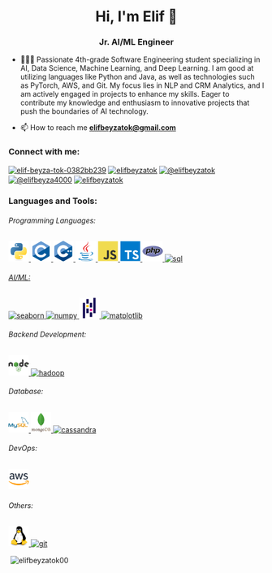 <h1 align="center">Hi, I'm Elif 👋</h1>
<h3 align="center">Jr. AI/ML Engineer</h3>
<!--
- 🌱 I’m currently developing myself on **Data Science & AI Technologies**
-->

- 👩🏻‍💻 Passionate 4th-grade Software Engineering student specializing in AI, Data Science, Machine Learning, and Deep Learning. I am good at utilizing languages like Python and Java, as well as technologies such as PyTorch, AWS, and Git. My focus lies in NLP and CRM Analytics, and I am actively engaged in projects to enhance my skills. Eager to contribute my knowledge and enthusiasm to innovative projects that push the boundaries of AI technology. 

- 📫 How to reach me **elifbeyzatok@gmail.com**
<!--
- ⚡ Fun fact **I am in love with coding**
-->
<h3 align="left">Connect with me:</h3>
<p align="left">
<a href="https://linkedin.com/in/elif-beyza-tok-0382bb239" target="blank"><img align="center" src="https://raw.githubusercontent.com/rahuldkjain/github-profile-readme-generator/master/src/images/icons/Social/linked-in-alt.svg" alt="elif-beyza-tok-0382bb239" height="30" width="40" /></a>
<a href="https://kaggle.com/elifbeyzatok" target="blank"><img align="center" src="https://raw.githubusercontent.com/rahuldkjain/github-profile-readme-generator/master/src/images/icons/Social/kaggle.svg" alt="elifbeyzatok" height="30" width="40" /></a>
<!--  
<a href="https://academy.patika.dev/profile" target="_blank"><img align="center" src="https://patika-prod.s3.eu-central-1.amazonaws.com/staticFiles/apple-touch-icon-precomposed.png" alt="elif-beyza-tok-patika" height="40" width="40" /></a>
<a href="https://stackoverflow.com/users/elif-beyza" target="blank"><img align="center" src="https://raw.githubusercontent.com/rahuldkjain/github-profile-readme-generator/master/src/images/icons/Social/stack-overflow.svg" alt="elif-beyza" height="30" width="40" /></a>
-->
<a href="https://medium.com/@elifbeyzatok" target="blank"><img align="center" src="https://raw.githubusercontent.com/rahuldkjain/github-profile-readme-generator/master/src/images/icons/Social/medium.svg" alt="@elifbeyzatok" height="30" width="40" /></a>
<a href="https://www.youtube.com/@elifbeyza4000/videos" target="blank"><img align="center" src="https://raw.githubusercontent.com/rahuldkjain/github-profile-readme-generator/master/src/images/icons/Social/youtube.svg" alt="@elifbeyza4000" height="30" width="40" /></a>
<a href="https://www.hackerrank.com/elifbeyzatok" target="blank"><img align="center" src="https://raw.githubusercontent.com/rahuldkjain/github-profile-readme-generator/master/src/images/icons/Social/hackerrank.svg" alt="elifbeyzatok" height="30" width="40" /></a>
<!--  
<a href="https://www.leetcode.com/elifbeyzatok" target="blank"><img align="center" src="https://raw.githubusercontent.com/rahuldkjain/github-profile-readme-generator/master/src/images/icons/Social/leet-code.svg" alt="elifbeyzatok" height="30" width="40" /></a>
  <a href="https://coderbyte.com/profile/elifbeyzatok" target="blank"><img align="center" src="https://res.cloudinary.com/practicaldev/image/fetch/s--aOxxf45v--/c_fill,f_auto,fl_progressive,h_320,q_auto,w_320/https://dev-to-uploads.s3.amazonaws.com/uploads/organization/profile_image/1155/daee822c-2c89-4fd4-98f3-b58afb56bbef.jpg" alt="elifbeyzatok" height="30" width="30" /></a>
-->
</p>

<h3 align="left">Languages and Tools:</h3>

<h6 align="left">Programming Languages:</h6> 
<p>
</a> <a href="https://www.python.org" target="_blank" rel="noreferrer"> <img src="https://raw.githubusercontent.com/devicons/devicon/master/icons/python/python-original.svg" alt="python" width="40" height="40"/> </a>
<a href="https://www.cprogramming.com/" target="_blank" rel="noreferrer"> <img src="https://raw.githubusercontent.com/devicons/devicon/master/icons/c/c-original.svg" alt="c" width="40" height="40"/> </a>
<a href="https://www.w3schools.com/cpp/" target="_blank" rel="noreferrer"> <img src="https://raw.githubusercontent.com/devicons/devicon/master/icons/cplusplus/cplusplus-original.svg" alt="cplusplus" width="40" height="40"/> </a>
</a> <a href="https://www.java.com" target="_blank" rel="noreferrer"> <img src="https://raw.githubusercontent.com/devicons/devicon/master/icons/java/java-original.svg" alt="java" width="40" height="40"/> </a>
<a href="https://developer.mozilla.org/en-US/docs/Web/JavaScript" target="_blank" rel="noreferrer"> <img src="https://raw.githubusercontent.com/devicons/devicon/master/icons/javascript/javascript-original.svg" alt="javascript" width="40" height="40"/> </a> 
<a href="https://www.typescriptlang.org/" target="_blank" rel="noreferrer"> <img src="https://raw.githubusercontent.com/devicons/devicon/master/icons/typescript/typescript-original.svg" alt="typescript" width="40" height="40"/> </a>
<a href="https://www.php.net" target="_blank" rel="noreferrer"> <img src="https://raw.githubusercontent.com/devicons/devicon/master/icons/php/php-original.svg" alt="php" width="40" height="40"/>
<a href="https://tr.wikipedia.org/wiki/SQL" target="_blank" rel="noreferrer"> <img src="https://blogger.googleusercontent.com/img/b/R29vZ2xl/AVvXsEj_95XhbcGTYHUIK9GPPlHsBop47QFV_BlB1Dk-uHhjss3HJ6prwzfCqD5TlqWFdvHbnR0JK_Fz_rKIHrv4Iu7LpGKWDvwx6AYsPryrm_iRq5PSAkh3A5uFTTOLjoYC58b7RuJo9etk0w-a13SI53lFwD3IGh2wDMgeZJ20bKYedXiPsbL7Ynj8NTdHVW9N/s1600/sql-logo.png" alt="sql" width="40" height="40"/>
<h6 align="left">AI/ML:</h6> 
<p>
<a href="https://seaborn.pydata.org/" target="_blank" rel="noreferrer"> <img src="https://seaborn.pydata.org/_images/logo-mark-lightbg.svg" alt="seaborn" width="40" height="40"/> </a>
<a href="https://numpy.org/" target="_blank" rel="noreferrer"> <img src="https://numpy.org/images/logo.svg" alt="numpy" width="40" height="40"/> </a>
<a href="https://pandas.pydata.org/" target="_blank" rel="noreferrer"> <img src="https://raw.githubusercontent.com/devicons/devicon/2ae2a900d2f041da66e950e4d48052658d850630/icons/pandas/pandas-original.svg" alt="pandas" width="40" height="40"/> </a>
<a href="https://matplotlib.org/" target="_blank" rel="noreferrer"> <img src="https://upload.wikimedia.org/wikipedia/commons/thumb/0/01/Created_with_Matplotlib-logo.svg/2048px-Created_with_Matplotlib-logo.svg.png" alt="matplotlib" width="40" height="40"/> </a>
</p>
<h6 align="left">Backend Development:</h6> 
<p>
<a href="https://nodejs.org" target="_blank" rel="noreferrer"> <img src="https://raw.githubusercontent.com/devicons/devicon/master/icons/nodejs/nodejs-original-wordmark.svg" alt="nodejs" width="40" height="40"/> </a>
<a href="https://hadoop.apache.org/" target="_blank" rel="noreferrer"> <img src="https://www.vectorlogo.zone/logos/apache_hadoop/apache_hadoop-icon.svg" alt="hadoop" width="40" height="40"/> </a>
</p>
</p>
<h6 align="left">Database:</h6> 
<p>
<a href="https://www.mysql.com/" target="_blank" rel="noreferrer"> <img src="https://raw.githubusercontent.com/devicons/devicon/master/icons/mysql/mysql-original-wordmark.svg" alt="mysql" width="40" height="40"/> </a>
<a href="https://www.mongodb.com/" target="_blank" rel="noreferrer"> <img src="https://raw.githubusercontent.com/devicons/devicon/master/icons/mongodb/mongodb-original-wordmark.svg" alt="mongodb" width="40" height="40"/> </a>
<a href="https://cassandra.apache.org/" target="_blank" rel="noreferrer"> <img src="https://www.vectorlogo.zone/logos/apache_cassandra/apache_cassandra-icon.svg" alt="cassandra" width="40" height="40"/> </a>
</p>
<h6 align="left">DevOps:</h6> 
<p>
</a> <a href="https://aws.amazon.com" target="_blank" rel="noreferrer"> <img src="https://raw.githubusercontent.com/devicons/devicon/master/icons/amazonwebservices/amazonwebservices-original-wordmark.svg" alt="aws" width="40" height="40"/> </a>
</p>
<!--
<h6 align="left">Mobile App Development:</h6> 
<p>
<a href="https://developer.android.com" target="_blank" rel="noreferrer"> <img src="https://raw.githubusercontent.com/devicons/devicon/master/icons/android/android-original-wordmark.svg" alt="android" width="40" height="40"/>
</p>
<h6 align="left">Frontend Development:</h6> 
<p>
<a href="https://www.w3.org/html/" target="_blank" rel="noreferrer"> <img src="https://raw.githubusercontent.com/devicons/devicon/master/icons/html5/html5-original-wordmark.svg" alt="html5" width="40" height="40"/>
<a href="https://www.w3schools.com/css/" target="_blank" rel="noreferrer"> <img src="https://raw.githubusercontent.com/devicons/devicon/master/icons/css3/css3-original-wordmark.svg" alt="css3" width="40" height="40"/> </a>
<a href="https://getbootstrap.com" target="_blank" rel="noreferrer"> <img src="https://raw.githubusercontent.com/devicons/devicon/master/icons/bootstrap/bootstrap-plain-wordmark.svg" alt="bootstrap" width="40" height="40"/> </a>
</p>
<h6 align="left">Software:</h6> 
<p>
<a href="https://www.figma.com/" target="_blank" rel="noreferrer"> <img src="https://www.vectorlogo.zone/logos/figma/figma-icon.svg" alt="figma" width="40" height="40"/> </a>
<a href="https://www.adobe.com/products/xd.html" target="_blank" rel="noreferrer"> <img src="https://cdn.worldvectorlogo.com/logos/adobe-xd.svg" alt="xd" width="40" height="40"/> </a>
</p>
<h6 align="left">Game Engines:</h6> 
<p>
<a href="https://unity.com/" target="_blank" rel="noreferrer"> <img src="https://www.vectorlogo.zone/logos/unity3d/unity3d-icon.svg" alt="unity" width="40" height="40"/> </a>
</p>
-->
<h6 align="left">Others:</h6> 
<p>
<a href="https://www.linux.org/" target="_blank" rel="noreferrer"> <img src="https://raw.githubusercontent.com/devicons/devicon/master/icons/linux/linux-original.svg" alt="linux" width="40" height="40"/>
<a href="https://git-scm.com/" target="_blank" rel="noreferrer"> <img src="https://www.vectorlogo.zone/logos/git-scm/git-scm-icon.svg" alt="git" width="40" height="40"/> </a>
</p>

<p>&nbsp;<img align="center" src="https://github-readme-stats.vercel.app/api?username=elifbeyzatok00&show_icons=true&locale=en" alt="elifbeyzatok00" /></p>



<!--
<p><img align="center" src="https://github-readme-streak-stats.herokuapp.com/?user=elifbeyzatok00&" alt="elifbeyzatok00" /></p>
<p align="left"> 
</p>      
--> 

 
